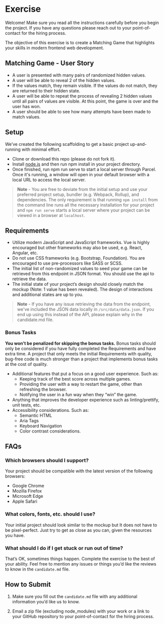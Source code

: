 
# Exercise

Welcome! Make sure you read all the instructions carefully before you begin the project. If you have any questions please reach out to your point-of-contact for the hiring process.

The objective of this exercise is to create a Matching Game that highlights your skills in modern frontend web development.

## Matching Game - User Story

- A user is presented with many pairs of randomized hidden values.
- A user will be able to reveal 2 of the hidden values.
- If the values match, they remain visible. If the values do not match, they are returned to their hidden state.
- A user will be able to repeat the process of revealing 2 hidden values until all pairs of values are visible. At this point, the game is over and the user has won.
- A user should be able to see how many attempts have been made to match values.

## Setup

We’ve created the following scaffolding to get a basic project up-and-running with minimal effort.
  
- Clone or download this repo (please do not fork it).
- Install [node.js](https://nodejs.org/en/) and then run npm install in your project directory.
- Once finished, run npm run serve to start a local server through Parcel. Once it's running, a window will open in your default browser with a local URL to access the local server.

> **Note** - You are free to deviate from the initial setup and use your preferred project setup, bundler (e.g. Webpack, Rollup), and dependencies. The only requirement is that running `npm install` from the command line runs all the necessary installation for your project and `npm run serve` starts a local server where your project can be viewed in a browser at `localhost`.

## Requirements

- Utilize modern JavaScript and JavaScript frameworks. Vue is highly encouraged but other frameworks may also be used, e.g. React, Angular, etc.
- Do not use CSS frameworks (e.g. Bootstrap, Foundation). You are encouraged to use pre-processors like SASS or SCSS.
- The initial list of non-randomized values to seed your game can be retrieved from this endpoint in JSON format. You should use the api to retrieve the data.
- The initial state of your project’s design should closely match the mockup (Note: 1 value has been revealed). The design of interactions and additional states are up to you.

> **Note** - If you have any issue retrieving the data from the endpoint, we've included the JSON data locally in `/src/data/data.json`. If you end up using this instead of the API, please explain why in the candidate.md file.

### Bonus Tasks

**You won’t be penalized for skipping the bonus tasks.** Bonus tasks should only be considered if you have fully completed the Requirements and have extra time. A project that only meets the initial Requirements with quality, bug-free code is much stronger than a project that implements bonus tasks at the cost of quality.

- Additional features that put a focus on a good user experience. Such as:
  - Keeping track of the best score across multiple games.
  - Providing the user with a way to restart the game, other than refreshing the browser.
  - Notifying the user in a fun way when they “win” the game.
- Anything that improves the developer experience such as linting/prettify, unit tests, etc.
- Accessibility considerations. Such as:
  - Semantic HTML
  - Aria Tags
  - Keyboard Navigation
  - Color contrast considerations.

## FAQs

### Which browsers should I support?

Your project should be compatible with the latest version of the following browsers:

- Google Chrome
- Mozilla Firefox
- Microsoft Edge
- Apple Safari

### What colors, fonts, etc. should I use?

Your initial project should look similar to the mockup but It does not have to be pixel-perfect. Just try to get as close as you can, given the resources you have.

### What should I do if I get stuck or run out of time?

That’s OK, sometimes things happen. Complete the exercise to the best of your ability. Feel free to mention any issues or things you’d like the reviews to know in the `candidate.md` file.

## How to Submit

1. Make sure you fill out the `candidate.md` file with any additional information you’d like us to know.

2. Email a zip file (excluding node_modules) with your work or a link to your GitHub repository to your point-of-contact for the hiring process.
